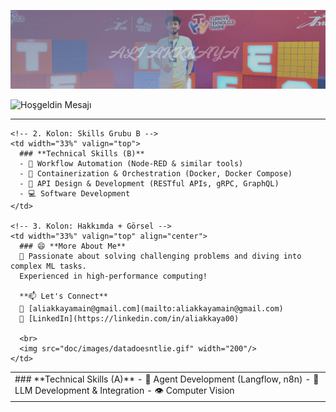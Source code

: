<p align="center">
  <img src="doc/images/akkaya.png" alt="aliakkaya" width="1000"/>
</p>


![Hoşgeldin Mesajı](https://readme-typing-svg.demolab.com?font=Fira+Code&duration=2000&pause=1000&color=F72802&width=435&lines=Hello%2C+I'm+Ali;Contact+Me...)

---

<table width="100%">
  <tr>
    <!-- 1. Kolon: Skills Grubu A -->
    <td width="33%" valign="top">
      ### **Technical Skills (A)**
      - 🤖 Agent Development (Langflow, n8n)  
      - 🧠 LLM Development & Integration  
      - 👁️ Computer Vision  
    </td>

    <!-- 2. Kolon: Skills Grubu B -->
    <td width="33%" valign="top">
      ### **Technical Skills (B)**
      - 🔄 Workflow Automation (Node-RED & similar tools)  
      - 🐳 Containerization & Orchestration (Docker, Docker Compose)  
      - 🔌 API Design & Development (RESTful APIs, gRPC, GraphQL)  
      - 💻 Software Development  
    </td>

    <!-- 3. Kolon: Hakkımda + Görsel -->
    <td width="33%" valign="top" align="center">
      ### 😄 **More About Me**  
      🚀 Passionate about solving challenging problems and diving into complex ML tasks.  
      Experienced in high-performance computing!

      **📫 Let's Connect**  
      📧 [aliakkayamain@gmail.com](mailto:aliakkayamain@gmail.com)  
      💼 [LinkedIn](https://linkedin.com/in/aliakkaya00)

      <br>
      <img src="doc/images/datadoesntlie.gif" width="200"/>
    </td>
  </tr>
</table>
